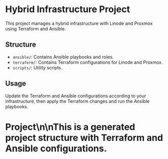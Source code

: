 # Hybrid Infrastructure Project

This project manages a hybrid infrastructure with Linode and Proxmox using Terraform and Ansible.

## Structure

- `ansible/`: Contains Ansible playbooks and roles.
- `terraform/`: Contains Terraform configurations for Linode and Proxmox.
- `scripts/`: Utility scripts.

## Usage

Update the Terraform and Ansible configurations according to your infrastructure, then apply the Terraform changes and run the Ansible playbooks.
# Project\n\nThis is a generated project structure with Terraform and Ansible configurations.